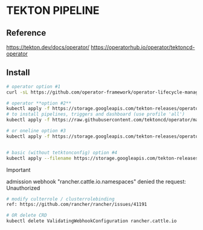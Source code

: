 # TEKTON PIPELINE

## Reference
https://tekton.dev/docs/operator/
https://operatorhub.io/operator/tektoncd-operator

## Install
```bash
# operator option #1 
curl -sL https://github.com/operator-framework/operator-lifecycle-manager/releases/download/v0.25.0/install.sh | bash -s v0.25.0

# operator **option #2** 
kubectl apply -f https://storage.googleapis.com/tekton-releases/operator/latest/release.yaml
# to install pipelines, triggers and dashboard (use profile 'all')
kubectl apply -f https://raw.githubusercontent.com/tektoncd/operator/main/config/crs/kubernetes/config/all/operator_v1alpha1_config_cr.yaml

# or oneline option #3
kubectl apply -f https://storage.googleapis.com/tekton-releases/operator/previous/v0.66.0/release.yaml


# basic (without tetktonconfig) option #4
kubectl apply --filename https://storage.googleapis.com/tekton-releases/pipeline/latest/release.yaml
```

> [!IMPORTANT] 
> admission webhook "rancher.cattle.io.namespaces" denied the request: Unauthorized
```bash
# modify culterrole / clusterrolebinding
ref: https://github.com/rancher/rancher/issues/41191

# OR delete CRD
kubectl delete ValidatingWebhookConfiguration rancher.cattle.io
```